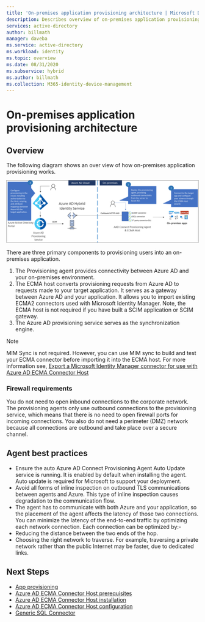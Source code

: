 ```yaml
---
title: 'On-premises application provisioning architecture | Microsoft Docs'
description: Describes overview of on-premises application provisioning architecture.
services: active-directory
author: billmath
manager: daveba
ms.service: active-directory
ms.workload: identity
ms.topic: overview
ms.date: 08/31/2020
ms.subservice: hybrid
ms.author: billmath
ms.collection: M365-identity-device-management
---
```


# On-premises application provisioning architecture

## Overview

The following diagram shows an over view of how on-premises application provisioning works.

![Architecture](.\media\on-prem-app-prov-arch\arch1.png)

There are three primary components to provisioning users into an on-premises application.

1. The Provisioning agent provides connectivity between Azure AD and your on-premises environment.
2. The ECMA host converts provisioning requests from Azure AD to requests made to your target application. It serves as a gateway between Azure AD and your application. It allows you to import existing ECMA2 connectors used with Microsoft Identity Manager. Note, the ECMA host is not required if you have built a SCIM application or SCIM gateway.
3.  The Azure AD provisioning service serves as the synchronization engine.

>[!NOTE]
> MIM Sync is not required. However, you can use MIM sync to build and test your ECMA connector before importing it into the ECMA host. For more information see, [Export a Microsoft Identity Manager connector for use with Azure AD ECMA Connector Host](on-prem-migrate-mim.md)


### Firewall requirements

You do not need to open inbound connections to the corporate network. The provisioning agents only use outbound connections to the provisioning service, which means that there is no need to open firewall ports for incoming connections. You also do not need a perimeter (DMZ) network because all connections are outbound and take place over a secure channel. 

## Agent best practices
- Ensure the auto Azure AD Connect Provisioning Agent Auto Update service is running. It is enabled by default when installing the agent. Auto update is required for Microsoft to support your deployment.
- Avoid all forms of inline inspection on outbound TLS communications between agents and Azure. This type of inline inspection causes degradation to the communication flow.
- The agent has to communicate with both Azure and your application, so the placement of the agent affects the latency of those two connections. You can minimize the latency of the end-to-end traffic by optimizing each network connection. Each connection can be optimized by:-
- Reducing the distance between the two ends of the hop.
- Choosing the right network to traverse. For example, traversing a private network rather than the public Internet may be faster, due to dedicated links.


## Next Steps

- [App provisioning](user-provisioning.md)
- [Azure AD ECMA Connector Host prerequisites](on-prem-ecma-prerequisites.md)
- [Azure AD ECMA Connector Host installation](on-prem-ecma-install.md)
- [Azure AD ECMA Connector Host configuration](on-prem-ecma-configure.md)
- [Generic SQL Connector](on-prem-sql-connector-configure.md)

